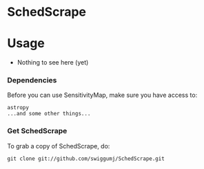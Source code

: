 # SchedScrape 

# Usage
* Nothing to see here (yet) 

### Dependencies

Before you can use SensitivityMap, make sure you have access to:

```
astropy
...and some other things...
```

### Get SchedScrape 

To grab a copy of SchedScrape, do:

```
git clone git://github.com/swiggumj/SchedScrape.git
```
